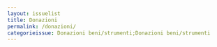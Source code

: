 ```yaml
---
layout: issuelist
title: Donazioni
permalink: /donazioni/
categorieissue: Donazioni beni/strumenti;Donazioni beni/strumenti
---
```

